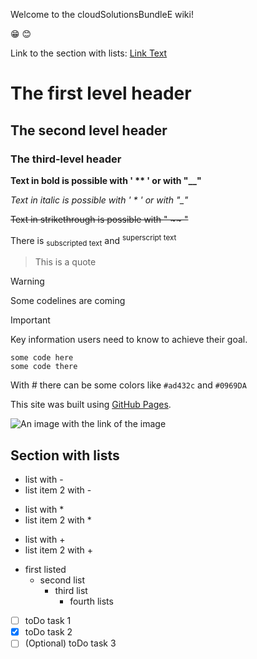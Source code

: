 Welcome to the cloudSolutionsBundleE wiki!

😁
😊

Link to the section with lists: [Link Text](#section-with-lists)
# The first level header

## The second level header

### The third-level header

**Text in bold is possible with ' ** ' or with "__"**

*Text in italic is possible with ' * ' or with "_"*

~~Text in strikethrough is possible with " ~~ "~~

There is <sub> subscripted text</sub> and <sup>superscript text</sup>

> This is a quote




>[!WARNING]
> Some codelines are coming

> [!IMPORTANT]
> Key information users need to know to achieve their goal.



```
some code here
some code there
```

With # there can be some colors like `#ad432c` and `#0969DA`

This site was built using [GitHub Pages](https://pages.github.com/).


![An image with the link of the image](https://cdn.johku.com/finnaction/largefiles/738.jpg)

 ## Section with lists

 
- list with -
- list item 2 with -

* list with *
* list item 2 with *

+ list with +
+ list item 2 with +

- first listed
  * second list
      + third list
        * fourth lists

- [ ] toDo task 1
- [X] toDo task 2
- [ ] \(Optional) toDo task 3
